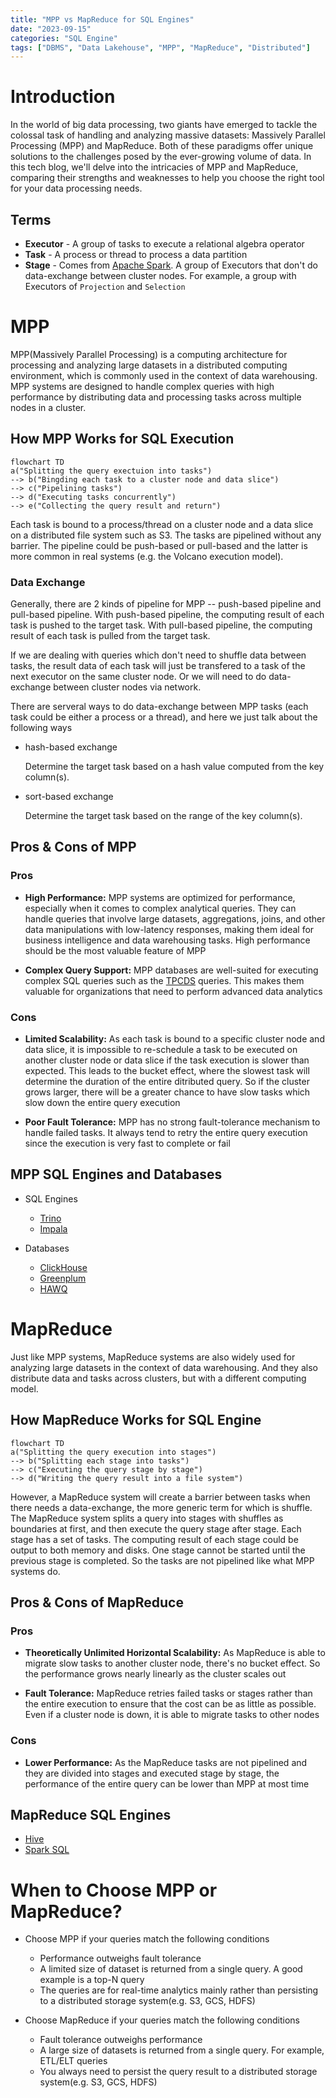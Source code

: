 ```yaml
---
title: "MPP vs MapReduce for SQL Engines"
date: "2023-09-15"
categories: "SQL Engine"
tags: ["DBMS", "Data Lakehouse", "MPP", "MapReduce", "Distributed"]
---
```


# Introduction

In the world of big data processing, two giants have emerged to tackle the colossal task of handling and analyzing massive datasets: Massively Parallel Processing (MPP) and MapReduce. Both of these paradigms offer unique solutions to the challenges posed by the ever-growing volume of data. In this tech blog, we'll delve into the intricacies of MPP and MapReduce, comparing their strengths and weaknesses to help you choose the right tool for your data processing needs.

## Terms

- **Executor** - A group of tasks to execute a relational algebra operator
- **Task** - A process or thread to process a data partition
- **Stage** - Comes from [Apache Spark](https://github.com/apache/spark). A group of Executors that don't do data-exchange between cluster nodes. For example, a group with Executors of `Projection` and `Selection`

# MPP

MPP(Massively Parallel Processing) is a computing architecture for processing and analyzing large datasets in a distributed computing environment, which is commonly used in the context of data warehousing. MPP systems are designed to handle complex queries with high performance by distributing data and processing tasks across multiple nodes in a cluster. 

## How MPP Works for SQL Execution

```mermaid
flowchart TD
a("Splitting the query exectuion into tasks")
--> b("Bingding each task to a cluster node and data slice")
--> c("Pipelining tasks")
--> d("Executing tasks concurrently")
--> e("Collecting the query result and return")
```

Each task is bound to a process/thread on a cluster node and a data slice on a distributed file system such as S3. The tasks are pipelined without any barrier. The pipeline could be push-based or pull-based and the latter is more common in real systems (e.g. the Volcano execution model).

### Data Exchange

Generally, there are 2 kinds of pipeline for MPP -- push-based pipeline and pull-based pipeline. With push-based pipeline, the computing result of each task is pushed to the target task. With pull-based pipeline, the computing result of each task is pulled from the target task.

If we are dealing with queries which don't need to shuffle data between tasks, the result data of each task will just be transfered to a task of the next executor on the same cluster node. Or we will need to do data-exchange between cluster nodes via network.

There are serveral ways to do data-exchange between MPP tasks (each task could be either a process or a thread), and here we just talk about the following ways

- hash-based exchange

  Determine the target task based on a hash value computed from the key column(s).

- sort-based exchange

  Determine the target task based on the range of the key column(s).

## Pros & Cons of MPP

### Pros

- **High Performance:** MPP systems are optimized for performance, especially when it comes to complex analytical queries. They can handle queries that involve large datasets, aggregations, joins, and other data manipulations with low-latency responses, making them ideal for business intelligence and data warehousing tasks. High performance should be the most valuable feature of MPP

- **Complex Query Support:** MPP databases are well-suited for executing complex SQL queries such as the [TPCDS](https://www.tpc.org/tpcds/) queries. This makes them valuable for organizations that need to perform advanced data analytics

### Cons

- **Limited Scalability:** As each task is bound to a specific cluster node and data slice, it is impossible to re-schedule a task to be executed on another cluster node or data slice if the task execution is slower than expected. This leads to the bucket effect, where the slowest task will determine the duration of the entire ditributed query. So if the cluster grows larger, there will be a greater chance to have slow tasks which slow down the entire query execution

- **Poor Fault Tolerance:** MPP has no strong fault-tolerance mechanism to handle failed tasks. It always tend to retry the entire query execution since the execution is very fast to complete or fail

## MPP SQL Engines and Databases

- SQL Engines
  - [Trino](https://github.com/trinodb/trino)
  - [Impala](https://github.com/apache/impala)

- Databases
  - [ClickHouse](https://github.com/ClickHouse/ClickHouse)
  - [Greenplum](https://github.com/greenplum-db/gpdb)
  - [HAWQ](https://github.com/apache/hawq)

# MapReduce

Just like MPP systems, MapReduce systems are also widely used for analyzing large datasets in the context of data warehousing. And they also distribute data and tasks across clusters, but with a different computing model.

## How MapReduce Works for SQL Engine

```mermaid
flowchart TD
a("Splitting the query execution into stages")
--> b("Splitting each stage into tasks")
--> c("Executing the query stage by stage")
--> d("Writing the query result into a file system")
```

However, a MapReduce system will create a barrier between tasks when there needs a data-exchange, the more generic term for which is shuffle. The MapReduce system splits a query into stages with shuffles as boundaries at first, and then execute the query stage after stage. Each stage has a set of tasks. The computing result of each stage could be output to both memory and disks. One stage cannot be started until the previous stage is completed. So the tasks are not pipelined like what MPP systems do.

## Pros & Cons of MapReduce

### Pros

- **Theoretically Unlimited Horizontal Scalability:** As MapReduce is able to migrate slow tasks to another cluster node, there's no bucket effect. So the performance grows nearly linearly as the cluster scales out

- **Fault Tolerance:** MapReduce retries failed tasks or stages rather than the entire execution to ensure that the cost can be as little as possible. Even if a cluster node is down, it is able to migrate tasks to other nodes

### Cons

- **Lower Performance:** As the MapReduce tasks are not pipelined and they are divided into stages and executed stage by stage, the performance of the entire query can be lower than MPP at most time

## MapReduce SQL Engines

- [Hive](https://github.com/apache/hive)
- [Spark SQL](https://github.com/apache/spark)

# When to Choose MPP or MapReduce?

- Choose MPP if your queries match the following conditions

  - Performance outweighs fault tolerance
  - A limited size of dataset is returned from a single query. A good example is a top-N query
  - The queries are for real-time analytics mainly rather than persisting to a distributed storage system(e.g. S3, GCS, HDFS)

- Choose MapReduce if your queries match the following conditions

  - Fault tolerance outweighs performance
  - A large size of datasets is returned from a single query. For example, ETL/ELT queries
  - You always need to persist the query result to a distributed storage system(e.g. S3, GCS, HDFS)
